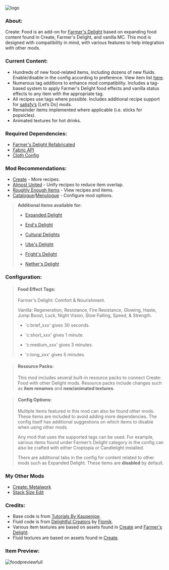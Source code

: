 ![logo](https://github.com/AverageAnime/create-food-1.20.1/assets/150550990/473ed31f-67ad-406f-9ea4-e633aa76f49f)
### **About:**

Create: Food is an add-on for [Farmer's Delight](https://www.curseforge.com/minecraft/mc-mods/farmers-delight-refabricated) based on expanding food content found in Create, Farmer's Delight, and vanilla MC. This mod is designed with compatibility in mind, with various features to help integration with other mods.

### **Current Content:**

* Hundreds of new food-related items, including dozens of new fluids. Enable/disable in the config according to preference. View item list [here](https://github.com/AverageAnime/create-food/wiki/Item-List).
* Numerous tag additions to enhance mod compatibility. Includes a tag-based system to apply Farmer's Delight food effects and vanilla status effects to any item with the appropriate tag.
* All recipes use tags where possible. Includes additional recipe support for [satisfy’s](https://www.curseforge.com/members/satisfy/projects) [Let’s Do] mods.
* Remainder items implemented where applicable (i.e. sticks for popsicles).
* Animated textures for hot drinks.

### **Required Dependencies:**

* [Farmer's Delight Refabricated](https://www.curseforge.com/minecraft/mc-mods/farmers-delight-refabricated)
* [Fabric API](https://www.curseforge.com/minecraft/mc-mods/fabric-api)
* [Cloth Config](https://www.curseforge.com/minecraft/mc-mods/cloth-config)

### **Mod Recommendations:**

* [Create](https://www.curseforge.com/minecraft/mc-mods/create-fabric) - More recipes. 
* [Almost United](https://www.curseforge.com/minecraft/mc-mods/almost-unified) - Unify recipes to reduce item overlap.
* [Roughly Enough Items](https://www.curseforge.com/minecraft/mc-mods/roughly-enough-items) - View recipes and items.
* [Catalogue](https://www.curseforge.com/minecraft/mc-mods/catalogue-fabric)/[Menulogue](https://www.curseforge.com/minecraft/mc-mods/menulogue) - Configure mod options.

>**Additional items available for:**
> 
> * [Expanded Delight](https://www.curseforge.com/minecraft/mc-mods/expanded-delight)
>
> * [End's Delight](https://www.curseforge.com/minecraft/mc-mods/ends-delight)
>
> * [Cultural Delights](https://www.curseforge.com/minecraft/mc-mods/cultural-delights-fabric)
>
> * [Ube's Delight](https://www.curseforge.com/minecraft/mc-mods/ubes-delight)
>
> * [Fright's Delight](https://www.curseforge.com/minecraft/mc-mods/frights-delight)
>
> * [Nether's Delight](https://www.curseforge.com/minecraft/mc-mods/nethers-delight-refabricated) 
  
### **Configuration:**
>#### **Food Effect Tags:**
> Farmer's Delight: Comfort & Nourishment.
>
> Vanilla: Regeneration, Resistance, Fire Resistance, Glowing, Haste, Jump Boost, Luck, Night Vision, Slow Falling, Speed, & Strength.
>
>  * 'c:brief_xxx' gives 30 seconds.
>
>  * 'c:short_xxx' gives 1 minute.
>
>  * 'c:medium_xxx' gives 3 minutes.
>
>  * 'c:long_xxx' gives 5 minutes.

>#### **Resource Packs:**
>This mod includes several built-in resource packs to connect Create: Food with other Delight mods. Resource packs include changes such as **item renames** and **new/animated textures**.

>#### **Config Options:**
>Multiple items featured in this mod can also be found other mods. These items are included to avoid adding more dependencies. The config itself has additional suggestions on which items to disable when using other mods.
>
>Any mod that uses the supported tags can be used. For example, various items found under Farmer’s Delight category in the config can also be crafted with either Croptopia or Candlelight installed.
>
> There are additional tabs in the config for content related to other mods such as Expanded Delight. These items are **disabled** by default.
### **My Other Mods**
* [Create: Metalwork](https://www.curseforge.com/minecraft/mc-mods/create-metalwork-fabric)
* [Stack Size Edit](https://www.curseforge.com/minecraft/mc-mods/stack-size-edit-fabric)
### **Credits:**

* Base code is from [Tutorials By Kaupenjoe](https://github.com/Tutorials-By-Kaupenjoe/Fabric-Tutorial-1.20.X).
* Fluid code is from [Delightful Creators](https://www.curseforge.com/minecraft/mc-mods/delightful-creators-fabric) by [Flomik](https://www.curseforge.com/members/flomik).
* Various item textures are based on assets found in [Create](https://www.curseforge.com/minecraft/mc-mods/create-fabric) and [Farmer's Delight](https://www.curseforge.com/minecraft/mc-mods/farmers-delight-fabric).
* Fluid textures are based on assets found in [Create](https://www.curseforge.com/minecraft/mc-mods/create-fabric).

### **Item Preview:**
![foodpreviewfull](https://github.com/AverageAnime/create-food/assets/150550990/ec0cf5cb-9833-47c7-96dd-1fc51859b3b1)